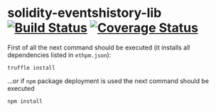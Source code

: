# solidity-eventshistory-lib [![Build Status](https://travis-ci.org/ChronoBank/solidity-eventshistory-lib.svg?branch=develop)](https://travis-ci.org/ChronoBank/solidity-eventshistory-lib) [![Coverage Status](https://coveralls.io/repos/github/ChronoBank/solidity-eventshistory-lib/badge.svg?branch=develop)](https://coveralls.io/github/ChronoBank/solidity-eventshistory-lib?branch=develop)

First of all the next command should be executed (it installs all dependencies listed in `ethpm.json`):
```
truffle install
```

...or if `npm` package deployment is used the next command should be executed
```
npm install
```
